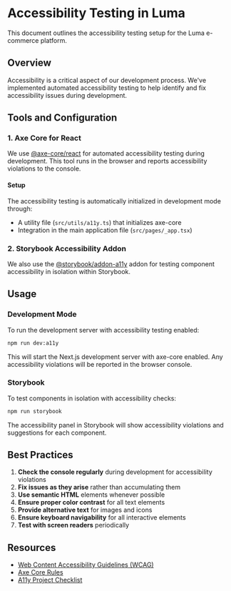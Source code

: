 # Accessibility Testing in Luma

This document outlines the accessibility testing setup for the Luma e-commerce platform.

## Overview

Accessibility is a critical aspect of our development process. We've implemented automated accessibility testing to help identify and fix accessibility issues during development.

## Tools and Configuration

### 1. Axe Core for React

We use [@axe-core/react](https://github.com/dequelabs/axe-core-npm/tree/develop/packages/react) for automated accessibility testing during development. This tool runs in the browser and reports accessibility violations to the console.

#### Setup

The accessibility testing is automatically initialized in development mode through:

- A utility file (`src/utils/a11y.ts`) that initializes axe-core
- Integration in the main application file (`src/pages/_app.tsx`)

### 2. Storybook Accessibility Addon

We also use the [@storybook/addon-a11y](https://storybook.js.org/addons/@storybook/addon-a11y) addon for testing component accessibility in isolation within Storybook.

## Usage

### Development Mode

To run the development server with accessibility testing enabled:

```bash
npm run dev:a11y
```

This will start the Next.js development server with axe-core enabled. Any accessibility violations will be reported in the browser console.

### Storybook

To test components in isolation with accessibility checks:

```bash
npm run storybook
```

The accessibility panel in Storybook will show accessibility violations and suggestions for each component.

## Best Practices

1. **Check the console regularly** during development for accessibility violations
2. **Fix issues as they arise** rather than accumulating them
3. **Use semantic HTML** elements whenever possible
4. **Ensure proper color contrast** for all text elements
5. **Provide alternative text** for images and icons
6. **Ensure keyboard navigability** for all interactive elements
7. **Test with screen readers** periodically

## Resources

- [Web Content Accessibility Guidelines (WCAG)](https://www.w3.org/WAI/standards-guidelines/wcag/)
- [Axe Core Rules](https://github.com/dequelabs/axe-core/blob/develop/doc/rule-descriptions.md)
- [A11y Project Checklist](https://www.a11yproject.com/checklist/) 
